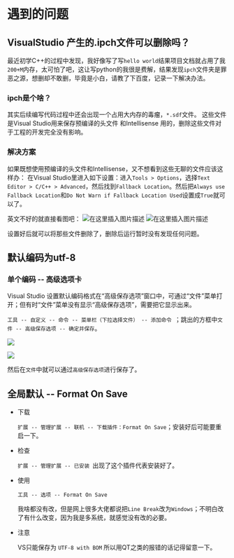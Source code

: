 # 遇到的问题

## VisualStudio 产生的.ipch文件可以删除吗？
最近初学C++的过程中发现，我好像写了写`hello world`结果项目文档就占用了我`200+M`内存，太可怕了吧，这让写python的我很是费解，结果发现`ipch`文件夹是罪恶之源，想删却不敢删，毕竟是小白，请教了下百度，记录一下解决办法。
### ipch是个啥？
其实后续编写代码过程中还会出现一个占用大内存的毒瘤，`*.sdf`文件。
这些文件是Visual Studio用来保存预编译的头文件 和Intellisense 用的，删除这些文件对于工程的开发完全没有影响。

### 解决方案
如果既想使用预编译的头文件和Intellisense，又不想看到这些无聊的文件应该这样办：
在Visual Studio里进入如下设置：进入`Tools > Options`，选择`Text Editor > C/C++ > Advanced`，然后找到`Fallback Location`。然后把`Always use Fallback Location`和`Do Not Warn if Fallback Location Used`设置成`True`就可以了。

英文不好的就直接看图吧：
![在这里插入图片描述](https://img-blog.csdnimg.cn/20210719172852146.png)
![在这里插入图片描述](https://img-blog.csdnimg.cn/20210719172923229.png?x-oss-process=image/watermark,type_ZmFuZ3poZW5naGVpdGk,shadow_10,text_aHR0cHM6Ly9ibG9nLmNzZG4ubmV0L3dlaXhpbl80NDU2MDY5OA==,size_16,color_FFFFFF,t_70)

设置好后就可以将那些文件删除了，删除后运行暂时没有发现任何问题。

## 默认编码为utf-8

### 单个编码 -- 高级选项卡

 Visual Studio 设置默认编码格式在“高级保存选项”窗口中，可通过“文件”菜单打开；但有时“文件”菜单没有显示“高级保存选项”，需要把它显示出来。

`工具 -- 自定义 -- 命令 -- 菜单栏（下拉选择文件） -- 添加命令 `；跳出的方框中`文件 -- 高级保存选项 -- 确定并保存`。

![](https://img-blog.csdnimg.cn/20200425151309403.png)

![](https://img-blog.csdnimg.cn/2020042515255887.png?x-oss-process=image/watermark,type_ZmFuZ3poZW5naGVpdGk,shadow_10,text_aHR0cHM6Ly9ibG9nLmNzZG4ubmV0L3FxXzQxODY4MTA4,size_16,color_FFFFFF,t_70)

然后在`文件`中就可以通过`高级保存选项`进行保存了。

## 全局默认 -- Format On Save

- 下载

  `扩展 -- 管理扩展 -- 联机 -- 下载插件：Format On Save`；安装好后可能要重启一下。

- 检查

  `扩展 -- 管理扩展 -- 已安装 `出现了这个插件代表安装好了。

- 使用

  `工具 -- 选项 -- Format On Save`

  我啥都没有改，但是网上很多大佬都说把`Line Break`改为`Windows`；不明白改了有什么改变，因为我是多系统，就感觉没有改的必要。

- 注意

  VS只能保存为 `UTF-8 with BOM` 所以用QT之类的报错的话记得留意一下。